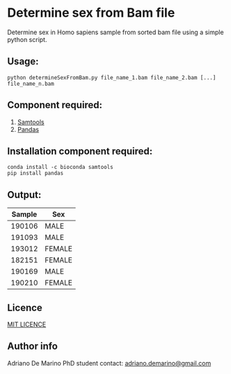 # Determine sex from Bam file
Determine sex in Homo sapiens sample from sorted bam file using a simple python script.

## Usage:
```
python determineSexFromBam.py file_name_1.bam file_name_2.bam [...] file_name_n.bam
```

## Component required:
1. [Samtools](http://www.htslib.org/) 
2. [Pandas](https://pandas.pydata.org/) 

## Installation component required:
```
conda install -c bioconda samtools
pip install pandas
```

## Output:

|	Sample	|	Sex	|
| ---  | ---  |
|	190106	|	MALE	|
|	191093	|	MALE	|
|	193012	|	FEMALE	|
|	182151	|	FEMALE	|
|	190169	|	MALE	|
|	190210	|	FEMALE	|

## Licence

[MIT LICENCE](https://github.com/adrianodemarino/Determine_sex_from_bam/blob/master/LICENSE.md)

## Author info

Adriano De Marino PhD student
contact: <adriano.demarino@gmail.com>
